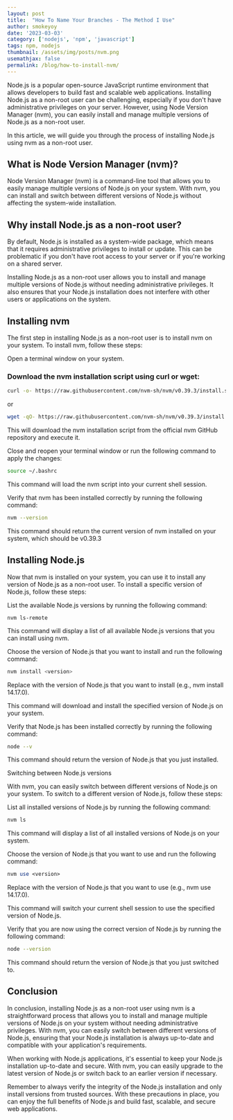 ```yaml
---
layout: post
title:  "How To Name Your Branches - The Method I Use"
author: smokeyoy
date: '2023-03-03'
category: ['nodejs', 'npm', 'javascript']
tags: npm, nodejs
thumbnail: /assets/img/posts/nvm.png
usemathjax: false
permalink: /blog/how-to-install-nvm/
---
```


Node.js is a popular open-source JavaScript runtime environment that allows developers to build fast and scalable web applications. Installing Node.js as a non-root user can be challenging, especially if you don't have administrative privileges on your server. However, using Node Version Manager (nvm), you can easily install and manage multiple versions of Node.js as a non-root user.

In this article, we will guide you through the process of installing Node.js using nvm as a non-root user.

## What is Node Version Manager (nvm)?

Node Version Manager (nvm) is a command-line tool that allows you to easily manage multiple versions of Node.js on your system. With nvm, you can install and switch between different versions of Node.js without affecting the system-wide installation.

## Why install Node.js as a non-root user?

By default, Node.js is installed as a system-wide package, which means that it requires administrative privileges to install or update. This can be problematic if you don't have root access to your server or if you're working on a shared server.

Installing Node.js as a non-root user allows you to install and manage multiple versions of Node.js without needing administrative privileges. It also ensures that your Node.js installation does not interfere with other users or applications on the system.

## Installing nvm

The first step in installing Node.js as a non-root user is to install nvm on your system. To install nvm, follow these steps:

Open a terminal window on your system.

### Download the nvm installation script using curl or wget:

```bash
curl -o- https://raw.githubusercontent.com/nvm-sh/nvm/v0.39.3/install.sh | bash
```

or

```bash
wget -qO- https://raw.githubusercontent.com/nvm-sh/nvm/v0.39.3/install.sh | bash
```

This will download the nvm installation script from the official nvm GitHub repository and execute it.

Close and reopen your terminal window or run the following command to apply the changes:

```bash
source ~/.bashrc
```

This command will load the nvm script into your current shell session.

Verify that nvm has been installed correctly by running the following command:

```bash
nvm --version
```

This command should return the current version of nvm installed on your system, which should be v0.39.3

## Installing Node.js

Now that nvm is installed on your system, you can use it to install any version of Node.js as a non-root user. To install a specific version of Node.js, follow these steps:

List the available Node.js versions by running the following command:

```
nvm ls-remote
```
This command will display a list of all available Node.js versions that you can install using nvm.

Choose the version of Node.js that you want to install and run the following command:

```bash
nvm install <version>
```

Replace <version> with the version of Node.js that you want to install (e.g., nvm install 14.17.0).

This command will download and install the specified version of Node.js on your system.

Verify that Node.js has been installed correctly by running the following command:

```bash
node --v
```

This command should return the version of Node.js that you just installed.

Switching between Node.js versions

With nvm, you can easily switch between different versions of Node.js on your system. To switch to a different version of Node.js, follow these steps:

List all installed versions of Node.js by running the following command:

```bash
nvm ls
```

This command will display a list of all installed versions of Node.js on your system.

Choose the version of Node.js that you want to use and run the following command:

```perl
nvm use <version>
```

Replace <version> with the version of Node.js that you want to use (e.g., nvm use 14.17.0).

This command will switch your current shell session to use the specified version of Node.js.

Verify that you are now using the correct version of Node.js by running the following command:

```bash
node --version
```

This command should return the version of Node.js that you just switched to.

## Conclusion

In conclusion, installing Node.js as a non-root user using nvm is a straightforward process that allows you to install and manage multiple versions of Node.js on your system without needing administrative privileges. With nvm, you can easily switch between different versions of Node.js, ensuring that your Node.js installation is always up-to-date and compatible with your application's requirements.

When working with Node.js applications, it's essential to keep your Node.js installation up-to-date and secure. With nvm, you can easily upgrade to the latest version of Node.js or switch back to an earlier version if necessary.

Remember to always verify the integrity of the Node.js installation and only install versions from trusted sources. With these precautions in place, you can enjoy the full benefits of Node.js and build fast, scalable, and secure web applications.
